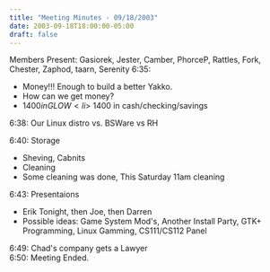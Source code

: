 ```yaml
---
title: "Meeting Minutes - 09/18/2003"
date: 2003-09-18T18:00:00-05:00
draft: false
---
```


Members Present: Gasiorek, Jester, Camber, PhorceP, Rattles, Fork, Chester, Zaphod, taarn, Serenity 6:35:	 <ul> <li>Money!!!  Enough to build a better Yakko. <li>How can we get money? <li>$1400 in GLOW <li>~$1400 in cash/checking/savings </ul> 6:38:	Our Linux distro vs. BSWare vs RH </p><p>
6:40:	Storage <ul> <li>Sheving, Cabnits <li>Cleaning <li>Some cleaning was done, This Saturday 11am cleaning </ul> 6:43:	Presentaions <ul> <li>Erik Tonight, then Joe, then Darren <li>Possible ideas:  Game System Mod's, Another Install Party, GTK+ Programming, Linux Gamming, CS111/CS112 Panel </ul> 6:49:	Chad's company gets a Lawyer <br> 6:50:	Meeting Ended. </p>

